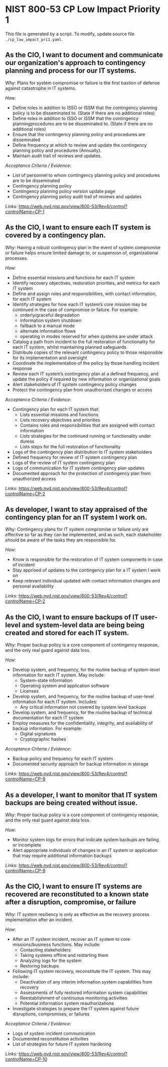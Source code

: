 # NIST 800-53 CP Low Impact Priority 1

This file is generated by a script. To modify, update source file `./cp_low_impact_pri1.yaml`.

## As the CIO, I want to document and communicate our organization's approach to contingency planning and process for our IT systems.

*Why:*
Plans for system compromise or failure is the first bastion of defense against catastrophe in IT systems. 

*How:* 
* Define roles in addition to ISSO or ISSM that the contingency planning policy is to be disseminated to. (State if there are no additional roles)
* Define roles in addition to ISSO or ISSM that the contingency planningprocedures are to be disseminated to. (State if there are no additional roles)
* Ensure that the contingency planning policy and procedures are disseminated
* Define frequency at which to review and update the contingency planning policy and procedures (Annually).
* Maintain audit trail of reviews and updates.

*Acceptance Criteria / Evidence:*
* List of personnel to whom contingency planning policy and procedures are to be disseminated
* Contingency planning policy
* Contingency planning policy version update page
* Contingency planning policy audit trail of reviews and updates


*Links:*
https://web.nvd.nist.gov/view/800-53/Rev4/control?controlName=CP-1
## As the CIO, I want to ensure each IT system is covered by a contingency plan.

*Why:*
Having a robust contingency plan in the event of system compromise or failure helps ensure limited damage to, or suspension of, organizational processes.  

*How:* 
* Define essential missions and functions for each IT system
* Identify recovery objectives, restoration priorities, and metrics for each IT system
* Define and assign roles and responsibilities, with contact information, for each IT system
* Identify strategies for how each IT system’s core mission may be continued in the case of compromise or failure.  For example:
  * orderly/graceful degradation
  * information system shutdown
  * fallback to a manual mode
  * alternate information flows
  * operating in modes reserved for when systems are under attack
* Catalog a path from incident to the full restoration of functionality for each IT system, whilst maintaining planned safeguards
* Distribute copies of the relevant contingency policy to those responsible for its implementation and oversight
* Coordinate the implementation of the policy by those handling incident response
* Review each IT system’s contingency plan at a defined frequency, and update the policy if required by new information or organizational goals 
* Alert stakeholders of IT system contingency policy changes
* Protect the contingency plan from unauthorized changes or access

*Acceptance Criteria / Evidence:*
* Contingency plan for each IT system that:
  * Lists essential missions and functions
  * Lists recovery objectives and priorities
  * Contains roles and responsibilities that are assigned with contact information
  * Lists strategies for the continued running or functionality under duress
  * Lists steps for the full restoration of functionality
* Logs of the contingency plan distribution to IT system stakeholders
* Defined frequency for review of IT system contingency plan
* Logs of the review of IT system contingency plan
* Logs of communication for IT system contingency plan updates
* Documented approach for the protection of contingency plan from unauthorized access

*Links:*
https://web.nvd.nist.gov/view/800-53/Rev4/control?controlName=CP-2
## As developer, I want to stay appraised of the contingency plan for an IT system I work on.

*Why:*
Contingency plans for IT system compromise or failure only are effective so far as they can be implemented, and as such, each stakeholder should be aware of the tasks they are responsible for.  

*How:* 
* Know is responsible for the restoration of IT system components in case of incident
* Stay apprised of updates to the contingency plan for a IT system I work on
* Keep relevant individual updated with contact information changes and personal availability

*Links:*
https://web.nvd.nist.gov/view/800-53/Rev4/control?controlName=CP-2
## As the CIO, I want to ensure backups of IT user-level and system-level data are being being created and stored for each IT system.

*Why:*
Proper backup policy is a core component of contingency response, and the only real guard against data loss.

*How:* 
* Develop system, and frequency, for the routine backup of system-level information for each IT system.  May include:
  * System-state information
  * Operating system and application software
  * Licenses
* Develop system, and frequency, for the routine backup of user-level information for each IT system.  Includes:
  * Any critical information not covered by system level backups
* Develop system, and frequency, for the routine backup of technical documentation for each IT system
* Employ measures for the confidentiality, integrity, and availability of backup information. For example:
  * Digital signatures
  * Cryptographic hashes

*Acceptance Criteria / Evidence:*
* Backup policy and frequency for each IT system
* Documented security approach for backup information in storage

*Links:*
https://web.nvd.nist.gov/view/800-53/Rev4/control?controlName=CP-9
## As a developer, I want to monitor that IT system backups are being created without issue.

*Why:*
Proper backup policy is a core component of contingency response, and the only real guard against data loss.

*How:* 
* Monitor system logs for errors that indicate system backups are failing or incomplete
* Alert appropriate individuals of changes in an IT system or application that may require additional information backups

*Links:*
https://web.nvd.nist.gov/view/800-53/Rev4/control?controlName=CP-9
## As the CIO, I want to ensure IT systems are recovered are reconstituted to a known state after a disruption, compromise, or failure

*Why:*
IT system resiliency is only as effective as the recovery process implementation after an incident.

*How:* 
* After an IT system incident, recover an IT system to core missions/business functions.  May include:
  * Contacting stakeholders
  * Taking systems offline and restarting them
  * Analyzing logs for the system
  * Restoring backups
* Following IT system recovery, reconstitute the IT system.  This may include:
  * Deactivation of any interim information system capabilities from recovery
  * Assessments of fully restored information system capabilities
  * Reestablishment of continuous monitoring activities
  * Potential information system reauthorizations
* Investigate strategies to prepare the IT system against future disruptions, compromises, or failures

*Acceptance Criteria / Evidence:*
* Logs of system incident communication
* Documented reconstitution activities
* List of strategies for future IT system hardening

*Links:*
https://web.nvd.nist.gov/view/800-53/Rev4/control?controlName=CP-10
